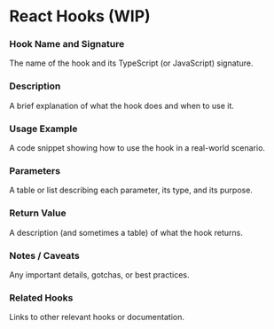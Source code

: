 # React Hooks (WIP)

### Hook Name and Signature   
The name of the hook and its TypeScript (or JavaScript) signature.
### Description
A brief explanation of what the hook does and when to use it.
### Usage Example   
A code snippet showing how to use the hook in a real-world scenario.
### Parameters
A table or list describing each parameter, its type, and its purpose.
### Return Value   
A description (and sometimes a table) of what the hook returns.
### Notes / Caveats   
Any important details, gotchas, or best practices.
### Related Hooks
Links to other relevant hooks or documentation.